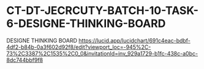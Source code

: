 # CT-DT-JECRCUTY-BATCH-10-TASK-6-DESIGNE-THINKING-BOARD
DESIGNE THINKING BOARD
https://lucid.app/lucidchart/691c4eac-bdbf-4df2-b84b-0a3f602d92f8/edit?viewport_loc=-945%2C-73%2C3387%2C1535%2C0_0&invitationId=inv_929a1729-b1fc-438c-a0bc-8dc744bbf9f8
